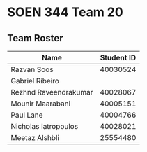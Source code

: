 # SOEN 344 Team 20  

## Team Roster
Name | Student ID
---- | ----------
Razvan Soos | 40030524
Gabriel Ribeiro | 
Rezhnd Raveendrakumar | 40028067
Mounir Maarabani | 40005151
Paul Lane | 40004766  
Nicholas Iatropoulos | 40028021
Meetaz Alshbli  | 25554480
